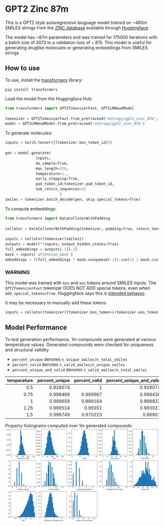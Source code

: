# GPT2 Zinc 87m

This is a GPT2 style autoregressive language model trained on ~480m SMILES strings from the [ZINC database](https://zinc.docking.org/) available through [Huggingface](https://huggingface.co/entropy/gpt2_zinc_87m).

The model has ~87m parameters and was trained for 175000 iterations with a batch size of 3072 to a validation loss of ~.615. This model is useful for generating druglike molecules or generating embeddings from SMILES strings

## How to use
To use, install the [transformers](https://github.com/huggingface/transformers) library:

```
pip install transformers
```

Load the model from the Huggingface Hub:

```python
from transformers import GPT2TokenizerFast, GPT2LMHeadModel

tokenizer = GPT2TokenizerFast.from_pretrained("entropy/gpt2_zinc_87m", max_len=256)
model = GPT2LMHeadModel.from_pretrained('entropy/gpt2_zinc_87m')
```

To generate molecules:

```python
inputs = torch.tensor([[tokenizer.bos_token_id]])

gen = model.generate(
              inputs,
              do_sample=True, 
              max_length=256, 
              temperature=1.,
              early_stopping=True,
              pad_token_id=tokenizer.pad_token_id,
              num_return_sequences=32
                         )
smiles = tokenizer.batch_decode(gen, skip_special_tokens=True)
```

To compute embeddings:

```python
from transformers import DataCollatorWithPadding

collator = DataCollatorWithPadding(tokenizer, padding=True, return_tensors='pt')

inputs = collator(tokenizer(smiles))
outputs = model(**inputs, output_hidden_states=True)
full_embeddings = outputs[-1][-1]
mask = inputs['attention_mask']
embeddings = ((full_embeddings * mask.unsqueeze(-1)).sum(1) / mask.sum(-1).unsqueeze(-1))
```

### WARNING

This model was trained with `bos` and `eos` tokens around SMILES inputs. The `GPT2TokenizerFast` tokenizer DOES NOT ADD special tokens, 
even when `add_special_tokens=True`. Huggingface says this is [intended behavior](https://github.com/huggingface/transformers/issues/3311#issuecomment-693719190). 

It may be necessary to manually add these tokens

```python
inputs = collator(tokenizer([tokenizer.bos_token+i+tokenizer.eos_token for i in smiles]))
```

## Model Performance

To test generation performance, 1m compounds were generated at various temperature values. Generated compounds were checked for uniqueness and structural validity.

* `percent_unique` denotes `n_unique_smiles/n_total_smiles`
* `percent_valid` denotes `n_valid_smiles/n_unique_smiles`
* `percent_unique_and_valid` denotes `n_valid_smiles/n_total_smiles`

|   temperature |   percent_unique |   percent_valid |   percent_unique_and_valid |
|--------------:|-----------------:|----------------:|---------------------------:|
|          0.5  |         0.928074 |        1        |                   0.928074 |
|          0.75 |         0.998468 |        0.999967 |                   0.998436 |
|          1    |         0.999659 |        0.999164 |                   0.998823 |
|          1.25 |         0.999514 |        0.99351  |                   0.993027 |
|          1.5  |         0.998749 |        0.970223 |                   0.96901  |

Property histograms computed over 1m generated compounds:
![property histograms](https://github.com/kheyer/gpt2_zinc_87m/blob/main/generated_properties.png)



